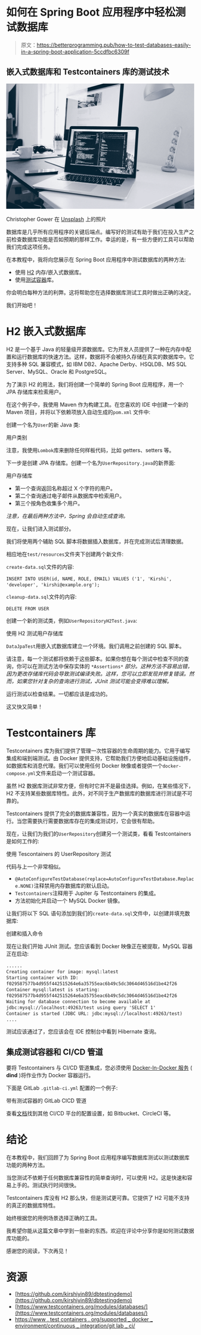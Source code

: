 # 如何在 Spring Boot 应用程序中轻松测试数据库

> 原文：<https://betterprogramming.pub/how-to-test-databases-easily-in-a-spring-boot-application-5ccdfbc6309f>

## 嵌入式数据库和 Testcontainers 库的测试技术

![](img/74f979caec0794bce9e1ac6b1aadfcd5.png)

Christopher Gower 在 [Unsplash](https://unsplash.com?utm_source=medium&utm_medium=referral) 上的照片

数据库是几乎所有应用程序的关键后端点。编写好的测试有助于我们在投入生产之前检查数据库功能是否如预期的那样工作。幸运的是，有一些方便的工具可以帮助我们完成这项任务。

在本教程中，我将向您展示在 Spring Boot 应用程序中测试数据库的两种方法:

*   使用 [H2](http://www.h2database.com/html/quickstart.html) 内存/嵌入式数据库。
*   使用[测试容器](https://www.testcontainers.org/)库。

你会明白每种方法的利弊。这将帮助您在选择数据库测试工具时做出正确的决定。

我们开始吧！

# H2 嵌入式数据库

H2 是一个基于 Java 的轻量级开源数据库。它为开发人员提供了一种在内存中配置和运行数据库的快速方法。这样，数据将不会被持久存储在真实的数据库中。它支持多种 SQL 兼容模式，如 IBM DB2、Apache Derby、HSQLDB、MS SQL Server、MySQL、Oracle 和 PostgreSQL。

为了演示 H2 的用法，我们将创建一个简单的 Spring Boot 应用程序，用一个 JPA 存储库来检索用户。

在这个例子中，我使用 Maven 作为构建工具。在您喜欢的 IDE 中创建一个新的 Maven 项目，并将以下依赖项放入自动生成的`pom.xml` 文件中:

创建一个名为`User`的新 Java 类:

用户类别

注意，我使用`Lombok`库来删除任何样板代码，比如 getters、setters 等。

下一步是创建 JPA 存储库。创建一个名为`UserRepository.java`的新界面:

用户存储库

*   第一个查询返回名称超过 X 个字符的用户。
*   第二个查询通过电子邮件从数据库中检索用户。
*   第三个按角色收集多个用户。

*注意，在最后两种方法中，Spring 会自动生成查询。*

现在，让我们进入测试部分。

我们将使用两个辅助 SQL 脚本将数据插入数据库，并在完成测试后清理数据。

相应地在`test/resources`文件夹下创建两个新文件:

`create-data.sql`文件的内容:

```
INSERT INTO USER(id, NAME, ROLE, EMAIL) VALUES ('1', 'Kirshi', 'developer', 'kirshi@example.org');
```

`cleanup-data.sql`文件的内容:

```
DELETE FROM USER
```

创建一个新的测试类，例如`UserRepositoryH2Test.java`:

使用 H2 测试用户存储库

`DataJpaTest`用嵌入式数据库建立一个环境。我们调用之前创建的 SQL 脚本。

请注意，每一个测试都将依赖于这些脚本。如果你想在每个测试中检查不同的查询，你可以在测试方法中保存实体的 `*Assertions*` *部分。这种方法不容易出错，因为更改存储库代码会导致测试编译失败。这样，您可以立即发现并修复错误。然而，如果您针对复杂的查询进行测试，JUnit 测试可能会变得难以理解。*

运行测试以检查结果。一切都应该是成功的。

这又快又简单！

# Testcontainers 库

Testcontainers 库为我们提供了管理一次性容器的生命周期的能力。它用于编写集成和端到端测试。由 Docker 提供支持，它帮助我们方便地启动基础设施组件，如数据库和消息代理。我们可以使用任何 Docker 映像或者提供一个`docker-compose.yml`文件来启动一个测试容器。

虽然 H2 数据库测试非常方便，但有时它并不是最佳选择。例如，在某些情况下，H2 不支持某些数据库特性。此外，对不同于生产数据库的数据库进行测试是不可靠的。

Testcontainers 提供了完全的数据库兼容性，因为一个真实的数据库在容器中运行。当您需要执行需要数据库存在的集成测试时，它会很有帮助。

现在，让我们为我们的`UserRepository`创建另一个测试类，看看 Testcontainers 是如何工作的:

使用 Tescontainers 的 UserRepository 测试

代码与上一个非常相似。

*   `@AutoConfigureTestDatabase(replace=AutoConfigureTestDatabase.Replace.NONE)`注释禁用内存数据库的默认启动。
*   `Testcontainers`注释用于 Jupiter 与 Testcontainers 的集成。
*   方法初始化并启动一个 MySQL Docker 镜像。

让我们将以下 SQL 语句添加到我们的`create-data.sql`文件中，以创建并填充数据库:

创建和插入命令

现在让我们开始 JUnit 测试。您应该看到 Docker 映像正在被提取，MySQL 容器正在启动:

```
......
Creating container for image: mysql:latest
Starting container with ID: f029587577b4d955f442515264e6a35755eac6b49c5dc3064d46516d1be42f26
Container mysql:latest is starting: f029587577b4d955f442515264e6a35755eac6b49c5dc3064d46516d1be42f26
Waiting for database connection to become available at jdbc:mysql://localhost:49263/test using query 'SELECT 1'
Container is started (JDBC URL: jdbc:mysql://localhost:49263/test)
....
```

测试应该通过了，您应该会在 IDE 控制台中看到 Hibernate 查询。

## 集成测试容器和 CI/CD 管道

要将 Testcontainers 与 CI/CD 管道集成，您必须使用 [Docker-In-Docker 服务](https://docs.gitlab.com/ee/ci/docker/using_docker_build.html#use-docker-in-docker-workflow-with-docker-executor) ( **dind** )将作业作为 Docker 容器运行。

下面是 GitLab `.gitlab-ci.yml` 配置的一个例子:

带有测试容器的 GitLab CICD 管道

查看[文档](https://www.testcontainers.org/supported_docker_environment/continuous_integration/gitlab_ci/)找到其他 CI/CD 平台的配置设置，如 Bitbucket、CircleCI 等。

# 结论

在本教程中，我们回顾了为 Spring Boot 应用程序编写数据库测试以测试数据库功能的两种方法。

当您测试不依赖于任何数据库兼容性的简单查询时，可以使用 H2。这是快速和容易上手的。测试执行时间很快。

Testcontainers 库没有 H2 那么快，但是测试更可靠。它提供了 H2 可能不支持的真正的数据库特性。

始终根据您的用例场景选择正确的工具。

我希望你能从这篇文章中学到一些新的东西。欢迎在评论中分享你是如何测试数据库功能的。

感谢您的阅读，下次再见！

# 资源

*   [https://github.com/kirshiyin89/dbtestingdemo](https://github.com/kirshiyin89/dbtestingdemo)
*   [https://www.testcontainers.org/modules/databases/](https://www.testcontainers.org/modules/databases/)
*   [https://www . test containers . org/supported _ docker _ environment/continuous _ integration/git lab _ ci/](https://www.testcontainers.org/supported_docker_environment/continuous_integration/gitlab_ci/)